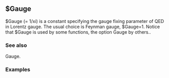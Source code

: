 ##  $Gauge 

$Gauge (= 1/xi) is a constant specifying the gauge fixing parameter of QED in Lorentz gauge.  The usual choice is Feynman gauge, $Gauge=1. Notice that $Gauge is used by some functions, the option Gauge by others..

###  See also 

Gauge.

###  Examples 